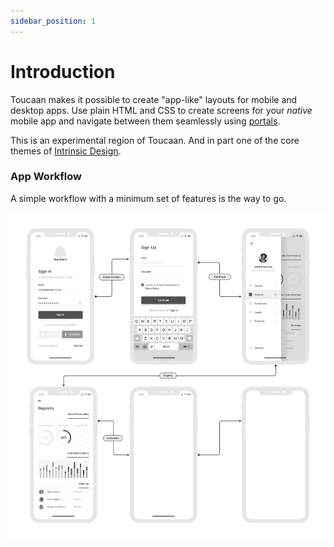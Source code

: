```yaml
---
sidebar_position: 1
---
```


# Introduction
Toucaan makes it possible to create "app-like" layouts for mobile and desktop apps. Use plain HTML and CSS to create screens for your _native_ mobile app and navigate between them seamlessly using [portals](https://github.com/WICG/portals). 


This is an experimental region of Toucaan. And in part one of the core themes of [Intrinsic Design](https://toucaan.com/blog/intrinsic-design). 

### App Workflow

A simple workflow with a minimum set of features is the way to go. 

![Toucaan's Intrinsic Design Space](../img/mobile-app-workflow.jpg)